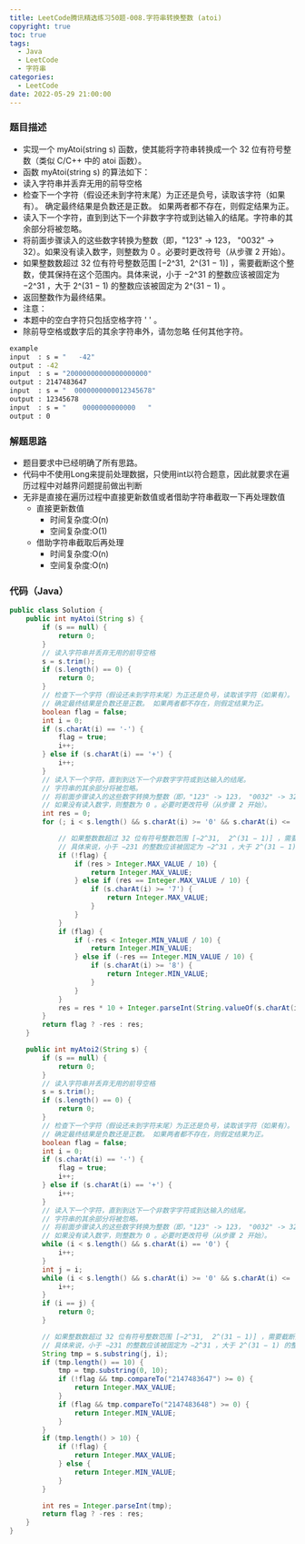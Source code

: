 ```yaml
---
title: LeetCode腾讯精选练习50题-008.字符串转换整数 (atoi)
copyright: true
toc: true
tags:
  - Java
  - LeetCode
  - 字符串
categories:
  - LeetCode
date: 2022-05-29 21:00:00
---
```



### 题目描述
 * 实现一个 myAtoi(string s) 函数，使其能将字符串转换成一个 32 位有符号整数（类似 C/C++ 中的 atoi 函数）。
 * 函数 myAtoi(string s) 的算法如下：
 * 读入字符串并丢弃无用的前导空格
 * 检查下一个字符（假设还未到字符末尾）为正还是负号，读取该字符（如果有）。 确定最终结果是负数还是正数。 如果两者都不存在，则假定结果为正。
 * 读入下一个字符，直到到达下一个非数字字符或到达输入的结尾。字符串的其余部分将被忽略。
 * 将前面步骤读入的这些数字转换为整数（即，"123" -> 123， "0032" -> 32）。如果没有读入数字，则整数为 0 。必要时更改符号（从步骤 2 开始）。
 * 如果整数数超过 32 位有符号整数范围 [−2^31,  2^(31 − 1)] ，需要截断这个整数，使其保持在这个范围内。具体来说，小于 −2^31 的整数应该被固定为 −2^31 ，大于 2^(31 − 1) 的整数应该被固定为 2^(31 − 1) 。
 * 返回整数作为最终结果。
 * 注意：
 * 本题中的空白字符只包括空格字符 ' ' 。
 * 除前导空格或数字后的其余字符串外，请勿忽略 任何其他字符。

```bash
example
input  : s = "   -42"
output : -42
input  : s = "20000000000000000000"
output : 2147483647
input  : s = "  0000000000012345678"
output : 12345678
input  : s = "    0000000000000   "
output : 0
```

<!--more-->

### 解题思路

+ 题目要求中已经明确了所有思路。
+ 代码中不使用Long来提前处理数据，只使用int以符合题意，因此就要求在遍历过程中对越界问题提前做出判断
+ 无非是直接在遍历过程中直接更新数值或者借助字符串截取一下再处理数值
    + 直接更新数值
        + 时间复杂度:O(n)
        + 空间复杂度:O(1)
    + 借助字符串截取后再处理
        + 时间复杂度:O(n)
        + 空间复杂度:O(n)


### 代码（Java）
```java
public class Solution {
    public int myAtoi(String s) {
        if (s == null) {
            return 0;
        }
        // 读入字符串并丢弃无用的前导空格
        s = s.trim();
        if (s.length() == 0) {
            return 0;
        }
        // 检查下一个字符（假设还未到字符末尾）为正还是负号，读取该字符（如果有）。
        // 确定最终结果是负数还是正数。 如果两者都不存在，则假定结果为正。
        boolean flag = false;
        int i = 0;
        if (s.charAt(i) == '-') {
            flag = true;
            i++;
        } else if (s.charAt(i) == '+') {
            i++;
        }
        // 读入下一个字符，直到到达下一个非数字字符或到达输入的结尾。
        // 字符串的其余部分将被忽略。
        // 将前面步骤读入的这些数字转换为整数（即，"123" -> 123， "0032" -> 32）。
        // 如果没有读入数字，则整数为 0 。必要时更改符号（从步骤 2 开始）。
        int res = 0;
        for (; i < s.length() && s.charAt(i) >= '0' && s.charAt(i) <= '9'; i++) {

            // 如果整数数超过 32 位有符号整数范围 [−2^31,  2^(31 − 1)] ，需要截断这个整数，使其保持在这个范围内。
            // 具体来说，小于 −231 的整数应该被固定为 −2^31 ，大于 2^(31 − 1) 的整数应该被固定为 2^(31 − 1) 。
            if (!flag) {
                if (res > Integer.MAX_VALUE / 10) {
                    return Integer.MAX_VALUE;
                } else if (res == Integer.MAX_VALUE / 10) {
                    if (s.charAt(i) >= '7') {
                        return Integer.MAX_VALUE;
                    }
                }
            }
            if (flag) {
                if (-res < Integer.MIN_VALUE / 10) {
                    return Integer.MIN_VALUE;
                } else if (-res == Integer.MIN_VALUE / 10) {
                    if (s.charAt(i) >= '8') {
                        return Integer.MIN_VALUE;
                    }
                }
            }
            res = res * 10 + Integer.parseInt(String.valueOf(s.charAt(i)));
        }
        return flag ? -res : res;
    }

    public int myAtoi2(String s) {
        if (s == null) {
            return 0;
        }
        // 读入字符串并丢弃无用的前导空格
        s = s.trim();
        if (s.length() == 0) {
            return 0;
        }
        // 检查下一个字符（假设还未到字符末尾）为正还是负号，读取该字符（如果有）。
        // 确定最终结果是负数还是正数。 如果两者都不存在，则假定结果为正。
        boolean flag = false;
        int i = 0;
        if (s.charAt(i) == '-') {
            flag = true;
            i++;
        } else if (s.charAt(i) == '+') {
            i++;
        }
        // 读入下一个字符，直到到达下一个非数字字符或到达输入的结尾。
        // 字符串的其余部分将被忽略。
        // 将前面步骤读入的这些数字转换为整数（即，"123" -> 123， "0032" -> 32）。
        // 如果没有读入数字，则整数为 0 。必要时更改符号（从步骤 2 开始）。
        while (i < s.length() && s.charAt(i) == '0') {
            i++;
        }
        int j = i;
        while (i < s.length() && s.charAt(i) >= '0' && s.charAt(i) <= '9') {
            i++;
        }
        if (i == j) {
            return 0;
        }

        // 如果整数数超过 32 位有符号整数范围 [−2^31,  2^(31 − 1)] ，需要截断这个整数，使其保持在这个范围内。
        // 具体来说，小于 −231 的整数应该被固定为 −2^31 ，大于 2^(31 − 1) 的整数应该被固定为 2^(31 − 1) 。
        String tmp = s.substring(j, i);
        if (tmp.length() == 10) {
            tmp = tmp.substring(0, 10);
            if (!flag && tmp.compareTo("2147483647") >= 0) {
                return Integer.MAX_VALUE;
            }
            if (flag && tmp.compareTo("2147483648") >= 0) {
                return Integer.MIN_VALUE;
            }
        }
        if (tmp.length() > 10) {
            if (!flag) {
                return Integer.MAX_VALUE;
            } else {
                return Integer.MIN_VALUE;
            }
        }

        int res = Integer.parseInt(tmp);
        return flag ? -res : res;
    }
}
```